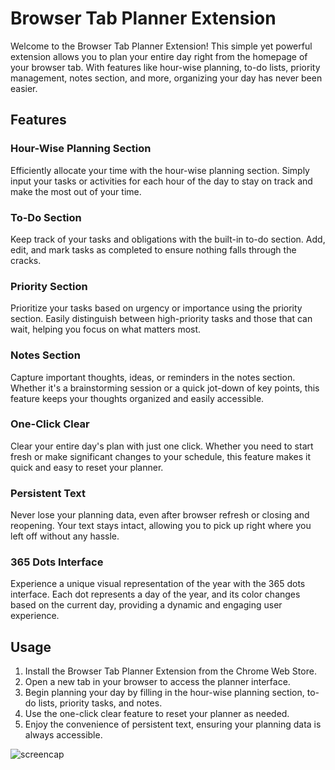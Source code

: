 
# Browser Tab Planner Extension

Welcome to the Browser Tab Planner Extension! This simple yet powerful extension allows you to plan your entire day right from the homepage of your browser tab. With features like hour-wise planning, to-do lists, priority management, notes section, and more, organizing your day has never been easier.

## Features

### Hour-Wise Planning Section
Efficiently allocate your time with the hour-wise planning section. Simply input your tasks or activities for each hour of the day to stay on track and make the most out of your time.

### To-Do Section
Keep track of your tasks and obligations with the built-in to-do section. Add, edit, and mark tasks as completed to ensure nothing falls through the cracks.

### Priority Section
Prioritize your tasks based on urgency or importance using the priority section. Easily distinguish between high-priority tasks and those that can wait, helping you focus on what matters most.

### Notes Section
Capture important thoughts, ideas, or reminders in the notes section. Whether it's a brainstorming session or a quick jot-down of key points, this feature keeps your thoughts organized and easily accessible.

### One-Click Clear
Clear your entire day's plan with just one click. Whether you need to start fresh or make significant changes to your schedule, this feature makes it quick and easy to reset your planner.

### Persistent Text
Never lose your planning data, even after browser refresh or closing and reopening. Your text stays intact, allowing you to pick up right where you left off without any hassle.

### 365 Dots Interface
Experience a unique visual representation of the year with the 365 dots interface. Each dot represents a day of the year, and its color changes based on the current day, providing a dynamic and engaging user experience.

## Usage
1. Install the Browser Tab Planner Extension from the Chrome Web Store.
2. Open a new tab in your browser to access the planner interface.
3. Begin planning your day by filling in the hour-wise planning section, to-do lists, priority tasks, and notes.
4. Use the one-click clear feature to reset your planner as needed.
5. Enjoy the convenience of persistent text, ensuring your planning data is always accessible.

![screencap](https://github.com/Harshmori/Today/assets/46750824/68181279-19f6-4518-9ecc-3b615ba18beb)



